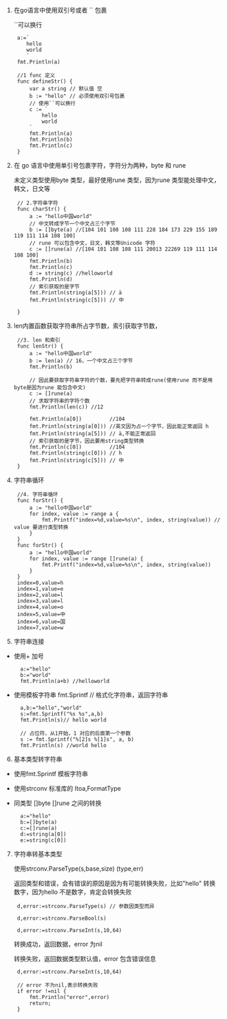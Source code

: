 1. 在go语言中使用双引号或者 `` 包裹

   ``可以换行

        a:=`
           hello
           world
           `
        fmt.Println(a)

        //1 func 定义
        func defineStr() {
            var a string // 默认值 空
            b := "hello" // 必须使用双引号包裹
            // 使用``可以换行
            c := `
                hello 
                world
            `
            fmt.Println(a)
            fmt.Println(b)
            fmt.Println(c)
        }

2. 在 go 语言中使用单引号包裹字符，字符分为两种，byte 和 rune

   未定义类型使用byte 类型，最好使用rune 类型，因为rune 类型能处理中文，韩文，日文等

        // 2.字符串字符
        func charStr() {
            a := "hello中国world"
            // 中文转成字节一个中文占三个字节
            b := []byte(a) //[104 101 108 108 111 228 184 173 229 155 189 119 111 114 108 100]
            // rune 可以包含中文，日文，韩文等Unicode 字符
            c := []rune(a) //[104 101 108 108 111 20013 22269 119 111 114 108 100]
            fmt.Println(b)
            fmt.Println(c)
            d := string(c) //helloworld
            fmt.Println(d)
            // 索引获取的是字节
            fmt.Println(string(a[5])) // ä
            fmt.Println(string(c[5])) // 中

        }

3. len内置函数获取字符串所占字节数，索引获取字节数，

        //3. len 和索引
        func lenStr() {
            a := "hello中国world"
            b := len(a) // 16，一个中文占三个字节
            fmt.Println(b)

            // 因此要获取字符串字符的个数，要先把字符串转成rune(使用rune 而不是用byte是因为rune 能包含中文)
            c := []rune(a)
            // 求取字符串的字符个数
            fmt.Println(len(c)) //12

            fmt.Println(a[0])         //104
            fmt.Println(string(a[0])) //英文因为占一个字节，因此能正常返回 h
            fmt.Println(string(a[5])) // ä,不能正常返回
            // 索引获取的是字节，因此要用string类型转换
            fmt.Println(c[0])         //104
            fmt.Println(string(c[0])) // h
            fmt.Println(string(c[5])) // 中
        }

4. 字符串循环

        //4. 字符串循环
        func forStr() {
            a := "hello中国world"
            for index, value := range a {
                fmt.Printf("index=%d,value=%s\n", index, string(value)) // value 要进行类型转换
            }
        }
        func forStr() {
            a := "hello中国world"
            for index, value := range []rune(a) {
                fmt.Printf("index=%d,value=%s\n", index, string(value))
            }
        }
        index=0,value=h
        index=1,value=e
        index=2,value=l
        index=3,value=l
        index=4,value=o
        index=5,value=中
        index=6,value=国
        index=7,value=w

5. 字符串连接 

+ 使用+ 加号

        a:="hello"
        b:="world"
        fmt.Println(a+b) //helloworld

+ 使用模板字符串 fmt.Sprintf // 格式化字符串，返回字符串

        a,b:="hello","world"
        s:=fmt.Sprintf("%s %s",a,b)
        fmt.Println(s)// hello world

        // 占位符，从1开始，1 对应的后面第一个参数
        s := fmt.Sprintf("%[2]s %[1]s", a, b)
	    fmt.Println(s) //world hello

6. 基本类型转字符串

+ 使用fmt.Sprintf 模板字符串

+ 使用strconv 标准库的 Itoa,FormatType 

+ 同类型 []byte []rune 之间的转换

        a:="hello"
        b:=[]byte(a)
        c:=[]rune(a)
        d:=string(a[0])
        e:=string(c[0])

7. 字符串转基本类型

   使用strconv.ParseType(s,base,size) (type,err)

   返回类型和错误，会有错误的原因是因为有可能转换失败，比如"hello" 转换数字，因为hello 不是数字，肯定会转换失败

        d,error:=strconv.ParseType(s) // 参数因类型而异

        d,error:=strconv.ParseBool(s)

        d,error:=strconv.ParseInt(s,10,64)

   转换成功，返回数据，error 为nil

   转换失败，返回数据类型默认值，error 包含错误信息

        d,error:=strconv.ParseInt(s,10,64)

        // error 不为nil,表示转换失败
        if error !=nil {
            fmt.Println("error",error)
            return;
        }
